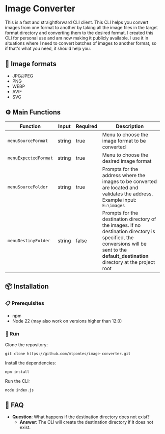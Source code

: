 # Image Converter

This is a fast and straightforward CLI client. This CLI helps you convert images from one format to another by taking all the image files in the target format directory and converting them to the desired format. I created this CLI for personal use and am now making it publicly available. I use it in situations where I need to convert batches of images to another format, so if that's what you need, it should help you.

## 🔎 Image formats

- JPG/JPEG
- PNG
- WEBP
- AVIF
- SVG

## ⚙️ Main Functions

| Function              | Input  | Required | Description                                                                          |
|-----------------------|--------|----------|--------------------------------------------------------------------------------------|
| `menuSourceFormat`    | string | true     | Menu to choose the image format to be converted                                      |
| `menuExpectedFormat`  | string | true     | Menu to choose the desired image format                                              |
| `menuSourceFolder`    | string | true     | Prompts for the address where the images to be converted are located and validates the address. Example input: `E:\images` |
| `menuDestinyFolder`   | string | false    | Prompts for the destination directory of the images. If no destination directory is specified, the conversions will be sent to the **default_destination** directory at the project root |

## 📦 Installation

### 📋 Prerequisites

- npm
- Node 22 (may also work on versions higher than 12.0)

### 🚀 Run
Clone the repository:

    git clone https://github.com/mtpontes/image-converter.git

Install the dependencies:

    npm install

Run the CLI:

    node index.js

## 🤔  FAQ

- **Question**: What happens if the destination directory does not exist?
    - **Answer**: The CLI will create the destination directory if it does not exist.
